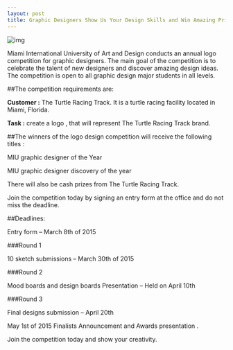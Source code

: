 ```yaml
---
layout: post
title: Graphic Designers Show Us Your Design Skills and Win Amazing Prizes!
---
```

![img](http://www.01-logo-design.com/wp-content/uploads/2014/11/logo_banner.jpg)

Miami International University of Art and Design conducts an annual logo competition for graphic designers. The main goal of the competition is to celebrate the talent of new designers and discover amazing design ideas. The competition is open to all graphic design major students in all levels.

##The competition requirements are:

**Customer :**  The Turtle Racing Track. It is a turtle racing facility located in Miami, Florida.

**Task :** create a logo , that will represent The Turtle Racing Track brand.

##The winners of the logo design competition will receive the following titles :

MIU graphic designer of the Year

MIU graphic designer discovery of the year

There will also be cash prizes from The Turtle Racing Track.

Join the competition today by signing an entry form at the office and do not miss the deadline.

##Deadlines:

Entry form – March 8th of 2015

###Round 1 

10 sketch submissions – March 30th of 2015

###Round 2

Mood boards and design boards Presentation – Held on April 10th

###Round 3

Final designs submission – April 20th

May 1st of 2015 Finalists Announcement and Awards presentation .

Join the competition today and show your creativity.  
